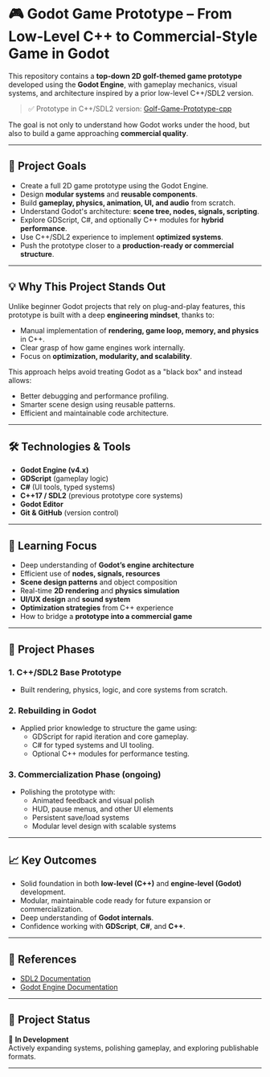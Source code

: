 # 🎮 Godot Game Prototype – From Low-Level C++ to Commercial-Style Game in Godot

This repository contains a **top-down 2D golf-themed game prototype** developed using the **Godot Engine**, with gameplay mechanics, visual systems, and architecture inspired by a prior low-level C++/SDL2 version.

> ✅ Prototype in C++/SDL2 version: [Golf-Game-Prototype-cpp](https://github.com/DiegoChiodi/Golf-Game-Prototype-cpp)

The goal is not only to understand how Godot works under the hood, but also to build a game approaching **commercial quality**.

---

## 🎯 Project Goals

- Create a full 2D game prototype using the Godot Engine.
- Design **modular systems** and **reusable components**.
- Build **gameplay, physics, animation, UI, and audio** from scratch.
- Understand Godot's architecture: **scene tree, nodes, signals, scripting**.
- Explore GDScript, C#, and optionally C++ modules for **hybrid performance**.
- Use C++/SDL2 experience to implement **optimized systems**.
- Push the prototype closer to a **production-ready or commercial structure**.

---

## 💡 Why This Project Stands Out

Unlike beginner Godot projects that rely on plug-and-play features, this prototype is built with a deep **engineering mindset**, thanks to:

- Manual implementation of **rendering, game loop, memory, and physics** in C++.
- Clear grasp of how game engines work internally.
- Focus on **optimization, modularity, and scalability**.

This approach helps avoid treating Godot as a "black box" and instead allows:

- Better debugging and performance profiling.
- Smarter scene design using reusable patterns.
- Efficient and maintainable code architecture.

---

## 🛠 Technologies & Tools

- **Godot Engine (v4.x)**
- **GDScript** (gameplay logic)
- **C#** (UI tools, typed systems)
- **C++17 / SDL2** (previous prototype core systems)
- **Godot Editor**
- **Git & GitHub** (version control)

---

## 🧠 Learning Focus

- Deep understanding of **Godot’s engine architecture**
- Efficient use of **nodes, signals, resources**
- **Scene design patterns** and object composition
- Real-time **2D rendering** and **physics simulation**
- **UI/UX design** and **sound system**
- **Optimization strategies** from C++ experience
- How to bridge a **prototype into a commercial game**

---

## 🔄 Project Phases

### 1. C++/SDL2 Base Prototype
- Built rendering, physics, logic, and core systems from scratch.

### 2. Rebuilding in Godot
- Applied prior knowledge to structure the game using:
  - GDScript for rapid iteration and core gameplay.
  - C# for typed systems and UI tooling.
  - Optional C++ modules for performance testing.

### 3. Commercialization Phase (ongoing)
- Polishing the prototype with:
  - Animated feedback and visual polish
  - HUD, pause menus, and other UI elements
  - Persistent save/load systems
  - Modular level design with scalable systems

---

## 📈 Key Outcomes

- Solid foundation in both **low-level (C++)** and **engine-level (Godot)** development.
- Modular, maintainable code ready for future expansion or commercialization.
- Deep understanding of **Godot internals**.
- Confidence working with **GDScript**, **C#**, and **C++**.

---

## 🔗 References

- [SDL2 Documentation](https://wiki.libsdl.org/)
- [Godot Engine Documentation](https://docs.godotengine.org/)

---

## 📌 Project Status

🧪 **In Development**  
Actively expanding systems, polishing gameplay, and exploring publishable formats.

---

